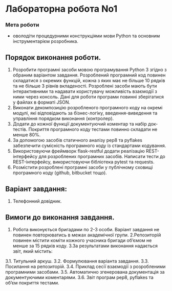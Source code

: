 # Лабораторна робота No1

### Мета роботи 
- оволодіти процедурними конструкціями мови Python та
основним інструментарієм розробника.

## Порядок виконання роботи.

1. Розробити програмні засоби мовою програмування Python 3 згідно з
обраним варіантом завдання. Розроблений програмний код повинен
складатися з окремих функцій, кожна з яких має не більше 10 рядків та не
більше 3 рівнів вкладеності. Розроблені засоби мають бути
інтерактивними та надавати користувачу можливість взаємодії з ними
через консоль. Дані для роботи програми повинні зберігатися у файлах в
форматі JSON.
2. Виконати декомпозицію розробленого програмного коду на окремі
модулі, які відповідають за бізнес-логіку, введення-виведення та
управління порядком виконання (контролер).
3. Додати до кожної функції документуючий коментар та набір док-тестів.
Покриття програмного коду тестами повинно складати не менше 80%.
4. За допомогою засобів статичного аналізу pep8 та pyflakes забезпечити
сумісність програмного коду із стандартами кодування.
5. Використовуючи фреймворк flask-restful додати реалізацію
REST-інтерфейсу для розроблених програмних засобів. Написати тести до
REST-інтерфейсу, використовуючи бібліотека pytest та requests.
6. Розмістити розроблені програмні засоби у публічному сховищі
програмного коду (github, bitbucket тощо).

## Варіант завдання:

1. Телефонний довідник.

## Вимоги до виконання завдання.

1. Робота виконується бригадами по 2-3 особи. Варіант завдання не
повинен повторюватись в межах академічної групи.
2.Репозиторій повинен містити коміти кожного учасника бригади
об’ємом не менше за 15 рядків коду.
3.За результатами виконання надається звіт, який містить:

  3.1. Титульний аркуш.
  3.2. Формулювання варіанта завдання.
  3.3. Посилання на репозиторій.
  3.4. Приклад сесії взаємодії з розробленими програмними
засобами.
  3.5. Автоматично згенерована документація за документуючими
коментарями.
  3.6. Звіт програм pep8, pyflakes та об’єм покриття тестами.
